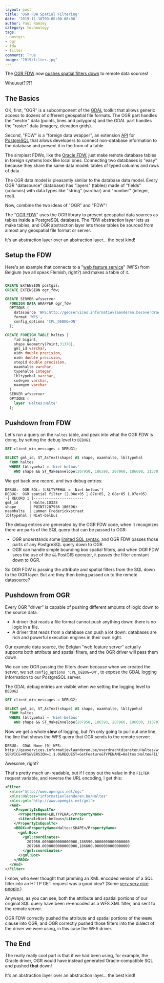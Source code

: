 ```yaml
---
layout: post
title: 'OGR FDW Spatial Filtering'
date: '2019-11-18T00:00:00-08:00'
author: Paul Ramsey
category: technology
tags:
- postgis
- ogr
- fdw
- filter
comments: True
image: "2019/filter.jpg"
---
```


The [OGR FDW](https://github.com/pramsey/pgsql-ogr-fdw) now [pushes spatial filters down](https://github.com/pramsey/pgsql-ogr-fdw/commit/a7d277b0e4a18a4a526344430958cd6d211c4d25) to remote data sources!

Whuuuut?!?!?

## The Basics

OK, first, "OGR" is a subcomponent of the [GDAL](https://gdal.org/) toolkit that allows generic access to dozens of different geospatial file formats. The OGR part handles the "vector" data (points, lines and polygons) and the GDAL part handles the "raster" data (imagery, elevation grids).

Second, "FDW" is a "foreign data wrapper", an extension [API](https://www.postgresql.org/docs/current/fdwhandler.html) for [PostgreSQL](https://postgresql.org) that allows developers to connect non-database information to the database and present it in the form of a table. 

The simplest FDWs, like the [Oracle FDW](https://laurenz.github.io/oracle_fdw/), just make remote database tables in foreign systems look like local ones. Connecting two databases is "easy" because they share the same data model: tables of typed columns and rows of data.

The OGR data model is pleasantly similar to the database data model. Every OGR "datasource" (database) has "layers" (tables) made of "fields" (columns) with data types like "string" (varchar) and "number" (integer, real).

Now, combine the two ideas of "OGR" and "FDW"!

The "[OGR FDW](https://github.com/pramsey/pgsql-ogr-fdw)" uses the OGR library to present geospatial data sources as tables inside a PostgreSQL database. The FDW abstraction layer lets us make tables, and OGR abstraction layer lets those tables be sourced from almost any geospatial file format or server.

It's an abstraction layer over an abstraction layer... the best kind!

## Setup the FDW

Here's an example that connects to a "[web feature service](https://en.wikipedia.org/wiki/Web_Feature_Service)" (WFS) from Belgium (we all speak Flemish, right?) and makes a table of it.

```sql

CREATE EXTENSION postgis;
CREATE EXTENSION ogr_fdw;

CREATE SERVER wfsserver 
  FOREIGN DATA WRAPPER ogr_fdw 
  OPTIONS (
    datasource 'WFS:http://geoservices.informatievlaanderen.be/overdrachtdiensten/Haltes/wfs',
    format 'WFS',
    config_options 'CPL_DEBUG=ON'
  );

CREATE FOREIGN TABLE haltes (
    fid bigint,
    shape Geometry(Point,31370),
    gml_id varchar,
    uidn double precision,
    oidn double precision,
    stopid double precision,
    naamhalte varchar,
    typehalte integer,
    lbltypehal varchar,
    codegem varchar,
    naamgem varchar
  ) 
  SERVER wfsserver 
  OPTIONS (
    layer 'Haltes:Halte'
  );
```

## Pushdown from FDW

Let's run a query on the `haltes` table, and peak into what the OGR FDW is doing, by setting the debug level to `DEBUG1`.

```sql
SET client_min_messages = DEBUG1;

SELECT gml_id, ST_AsText(shape) AS shape, naamhalte, lbltypehal
  FROM haltes 
  WHERE lbltypehal = 'Niet-belbus'
    AND shape && ST_MakeEnvelope(207950, 186590, 207960, 186600, 31370);
```

We get back one record, and two debug entries:

```
DEBUG:  OGR SQL: (LBLTYPEHAL = 'Niet-belbus')
DEBUG:  OGR spatial filter (2.08e+05 1.87e+05, 2.08e+05 1.87e+05)
-[ RECORD 1 ]-----------------------
gml_id     | Halte.10328
shape      | POINT(207956 186596)
naamhalte  | Lummen Frederickxstraat
lbltypehal | Niet-belbus
```

The debug entries are generated by the OGR FDW code, when it recognizes there are parts of the SQL query that can be passed to OGR:

* OGR understands some [limited SQL syntax](http://ogdi.sourceforge.net/prop/6.2.CapabilitiesMetadata.html), and OGR FDW passes those parts of any PostgreSQL query down to OGR.
* OGR can handle simple bounding box spatial filters, and when OGR FDW sees the use of the `&&` PostGIS operator, it passes the filter constant down to OGR.

So OGR FDW is passing the attribute and spatial filters from the SQL down to the OGR layer. But are they then being passed on to the remote datasource?

## Pushdown from OGR

Every OGR "driver" is capable of pushing different amounts of logic down to the source data. 

* A driver that reads a file format cannot push anything down: there is no logic in a file. 
* A driver that reads from a database can push a lot down: databases are rich and powerful execution engines in their own right.

Our example data source, the Belgian "web feature server" actually supports both attribute and spatial filters, and the OGR driver will pass them down.

We can see OGR passing the filters down because when we created the server, we set `config_options 'CPL_DEBUG=ON'`, to expose the GDAL logging information to our PostgreSQL server.

The GDAL debug entries are visible when we setting the logging level to `DEBUG2`

```sql
SET client_min_messages = DEBUG2;

SELECT gml_id, ST_AsText(shape) AS shape, naamhalte, lbltypehal
  FROM haltes 
  WHERE lbltypehal = 'Niet-belbus'
    AND shape && ST_MakeEnvelope(207950, 186590, 207960, 186600, 31370);
```

Now we get a whole **slew** of logging, but I'm only going to pull out one line, the line that shows the WFS query that OGR sends to the remote server:

```
DEBUG:  GDAL None [0] WFS: http://geoservices.informatievlaanderen.be/overdrachtdiensten/Haltes/wfs?SERVICE=WFS&VERSION=1.1.0&REQUEST=GetFeature&TYPENAME=Haltes:Halte&FILTER=%3CFilter%20xmlns%3D%22http:%2F%2Fwww.opengis.net%2Fogc%22%20xmlns:Haltes%3D%22informatievlaanderen.be%2FHaltes%22%20xmlns:gml%3D%22http:%2F%2Fwww.opengis.net%2Fgml%22%3E%3CAnd%3E%3CPropertyIsEqualTo%3E%3CPropertyName%3ELBLTYPEHAL%3C%2FPropertyName%3E%3CLiteral%3ENiet%2Dbelbus%3C%2FLiteral%3E%3C%2FPropertyIsEqualTo%3E%3CBBOX%3E%3CPropertyName%3EHaltes:SHAPE%3C%2FPropertyName%3E%3Cgml:Box%3E%3Cgml:coordinates%3E207950.0000000000000000,186590.0000000000000000%20207960.0000000000000000,186600.0000000000000000%3C%2Fgml:coordinates%3E%3C%2Fgml:Box%3E%3C%2FBBOX%3E%3C%2FAnd%3E%3C%2FFilter%3E
```

Awesome, right?

That's pretty much un-readable, but if I copy out the value in the `FILTER` request variable, and reverse the URL encoding, I get this:

```xml
<Filter
  xmlns="http://www.opengis.net/ogc"
  xmlns:Haltes="informatievlaanderen.be/Haltes"
  xmlns:gml="http://www.opengis.net/gml">
  <And>
    <PropertyIsEqualTo>
      <PropertyName>LBLTYPEHAL</PropertyName>
      <Literal>Niet-belbus</Literal>
    </PropertyIsEqualTo>
    <BBOX><PropertyName>Haltes:SHAPE</PropertyName>
      <gml:Box>
        <gml:coordinates>
          207950.0000000000000000,186590.0000000000000000
          207960.0000000000000000,186600.0000000000000000
        </gml:coordinates>
      </gml:Box>
    </BBOX>
  </And>
</Filter>
```

I know, who ever thought that jamming an XML encoded version of a SQL filter into an HTTP GET request was a good idea? (Some [very very nice people](https://www.opengeospatial.org/standards/wfs).)

Anyways, as you can see, both the attribute and spatial portions of our original SQL query have been re-encoded as a WFS XML filter, and sent to the remote server.

OGR FDW correctly pushed the attribute and spatial portions of the `WHERE` clause into OGR, and OGR correctly pushed those filters into the dialect of the driver we were using, in this case the WFS driver.

## The End

The really really cool part is that if we had been using, for example, the Oracle driver, OGR would have instead generated Oracle-compatible SQL and pushed **that** down! 

It's an abstraction layer over an abstraction layer... the best kind!
